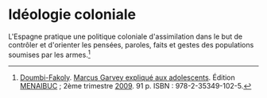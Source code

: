 <!-- TITLE: Espagne -->
<!-- SUBTITLE: Présentation de l'Espagne -->

# Idéologie coloniale
L'Espagne pratique une politique coloniale d'assimilation dans le but de contrôler et d'orienter les pensées, paroles, faits et gestes des populations soumises par les armes.[^1]


[^1]: [Doumbi-Fakoly](/personnalite/homme/polymathe/afrique/nord-ouest/pays/mali/doumbi-fakoli). [Marcus Garvey expliqué aux adolescents](/ouvrage/documentaire/marcus-garvey-explique-aux-adolescents). Édition [MENAIBUC](/organisme/editeur/menaibuc) ; 2ème trimestre [2009](/histoire/date/calendrier-gregorien/par-annee/2009). 91 p. ISBN : 978-2-35349-102-5.
